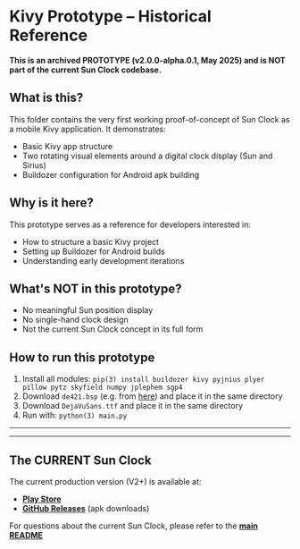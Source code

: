 # Kivy Prototype – Historical Reference

**This is an archived PROTOTYPE (v2.0.0-alpha.0.1, May 2025) and is NOT part of the current Sun Clock codebase.**

## What is this?

This folder contains the very first working proof-of-concept of Sun Clock as a mobile Kivy application. It demonstrates:
- Basic Kivy app structure
- Two rotating visual elements around a digital clock display (Sun and Sirius)
- Buildozer configuration for Android apk building

## Why is it here?

This prototype serves as a reference for developers interested in:
- How to structure a basic Kivy project
- Setting up Buildozer for Android builds
- Understanding early development iterations

## What's NOT in this prototype?

- No meaningful Sun position display
- No single-hand clock design
- Not the current Sun Clock concept in its full form

## How to run this prototype

1. Install all modules: `pip(3) install buildozer kivy pyjnius plyer pillow pytz skyfield numpy jplephem sgp4`
2. Download `de421.bsp` (e.g. from [here](https://naif.jpl.nasa.gov/pub/naif/generic_kernels/spk/planets/a_old_versions/de421.bsp)) and place it in the same directory
3. Download `DejaVuSans.ttf` and place it in the same directory
4. Run with: `python(3) main.py`

---
---

## The CURRENT Sun Clock

The current production version (V2+) is available at:
- **[Play Store](https://play.google.com/store/apps/details?id=de.ax12.zunclock)**
- **[GitHub Releases](https://github.com/gaxmann/suhr/releases)** (apk downloads)

For questions about the current Sun Clock, please refer to the **[main README](https://github.com/gaxmann/suhr/tree/main)**
